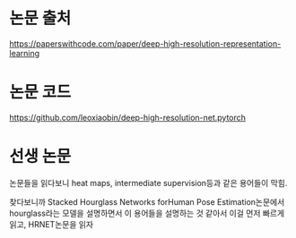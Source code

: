 # 논문 출처
https://paperswithcode.com/paper/deep-high-resolution-representation-learning
# 논문 코드
https://github.com/leoxiaobin/deep-high-resolution-net.pytorch
# 선생 논문
논문들을 읽다보니 heat maps, intermediate supervision등과 같은 용어들이 막힘.

찾다보니까 Stacked Hourglass Networks forHuman Pose Estimation논문에서 hourglass라는 모델을 설명하면서 이 용어들을 설명하는 것 같아서 이걸 먼저 빠르게 읽고, HRNET논문을 읽자
